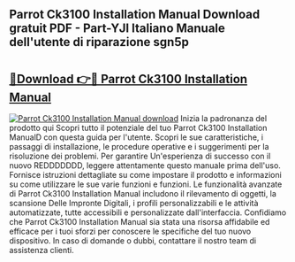 ## Parrot Ck3100 Installation Manual Download gratuit PDF - Part-YJI Italiano Manuale dell'utente di riparazione sgn5p

# <h2><a href="http://dffavl.blite.top/?on=Parrot+Ck3100+Installation+Manual">🔗Download 👉🔴 Parrot Ck3100 Installation Manual</a></h2>

[![Parrot Ck3100 Installation Manual download](https://i.imgur.com/lujVjoI.png)](http://dffavl.blite.top/?on=Parrot+Ck3100+Installation+Manual)
Inizia la padronanza del prodotto qui Scopri tutto il potenziale del tuo Parrot Ck3100 Installation ManualD con questa guida per l'utente. Scopri le sue caratteristiche, i passaggi di installazione, le procedure operative e i suggerimenti per la risoluzione dei problemi. Per garantire Un'esperienza di successo con il nuovo REDDDDDDD, leggere attentamente questo manuale prima dell'uso. Fornisce istruzioni dettagliate su come impostare il prodotto e informazioni su come utilizzare le sue varie funzioni e funzioni. Le funzionalità avanzate di Parrot Ck3100 Installation Manual includono il rilevamento di oggetti, la scansione Delle Impronte Digitali, i profili personalizzabili e le attività automatizzate, tutte accessibili e personalizzate dall'interfaccia. Confidiamo che Parrot Ck3100 Installation Manual sia stata una risorsa affidabile ed efficace per i tuoi sforzi per conoscere le specifiche del tuo nuovo dispositivo. In caso di domande o dubbi, contattare il nostro team di assistenza clienti.
